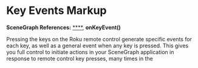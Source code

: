 # Key Events Markup

**SceneGraph References:** [****](https://developer.roku.com/docs/references/api-index/scenegraph/xml-elements/script.md), **onKeyEvent()**

Pressing the keys on the Roku remote control generate specific events for each key, as well as a general event when any key is pressed. This gives you full control to initiate actions in your SceneGraph application in response to remote control key presses, many times in the **<script>** element of a SceneGraph XML component file (see **<script>**). The SceneGraph API includes a special function, **onKeyEvent()**, that can be used in the **<script>** element to control the component defined in the XML file (see [**onKeyEvent()**](https://developer.roku.com/docs/references/api-index/scenegraph/component-functions/onkeyevent.md)).

In this example, we use the **OK** key on the remote control to show and hide a **Label** node.

**Key Events Example**

```
<component name = "KeyEventsExample" extends = "Scene" >
 
  <script type = "text/brightscript" >
 
    <![CDATA[
 
    sub init()
      m.top.backgroundURI = "pkg:/images/rsgde_bg_hd.jpg"
 
      m.label = m.top.findNode("exampleLabel")
 
      examplerect = m.label.boundingRect()
      centerx = (1280 - examplerect.width) / 2
      centery = (720 - examplerect.height) / 2
      m.label.translation = [ centerx, centery ]
 
      m.top.setFocus(true)
    end sub
 
    function onKeyEvent(key as String, press as Boolean) as Boolean
      if press then
        if (key = "OK") then
          if (m.label.visible = true)
            m.label.visible = false
          else
            m.label.visible = true
          endif
 
          return true
        end if
      end if
 
      return false
    end function
 
    ]]>
 
  </script>
 
  <children>
 
    <Label
      id = "exampleLabel"
      width = "600"
      height = "60"
      text = "Press OK to Hide/Show"
      horizAlign = "center"
      vertAlign = "center"
      visible = "true" />
 
  </children>
 
</component>
```

The **Label** node is defined like the example in [**Renderable Node Markup**](https://sdkdocs.roku.com/display/sdkdoc/Renderable+Node+Markup). But we've defined the `visible` field that is normally set to true by default:

```
visible = "true"
```

We're just doing this to absolutely ensure the starting condition of the **Label** node, which is visible, because we'll be setting this field alternating between true and false depending on the user pressing the **OK** remote control key. This is all done in the **onKeyEvent()** function, after declaring the `m.label` object in the **init()** function using the **findNode()** method:

```
function onKeyEvent(key as String, press as Boolean) as Boolean
  if press then
    if (key = "OK") then 
      if (m.label.visible = true)
        m.label.visible = false
      else
        m.label.visible = true
      endif

      return true
    end if
  end if

  return false
end function
```

The logic is simple. If the **OK** key is pressed, and if the `m.label` object is visible based on the setting of the `visible` field, the label is made invisible by setting the field to false. If the `m.label` object `visible` field value is false when the **OK**key is pressed, the field value is set to true, making the label visible.

There's a few important things to note in this event handler function definition. First, the function returns either true or false to the firmware, and by default we want to make sure the return value is false (the remote key press event has not been handled), to avoid any possibility that the firmware will prevent further action of the application, or the user to control the application. So we explicitly set the return value to be false at the bottom of the function, after the key press event has not handled by any of the conditions in the function:

```
return false
```

We only want to return true when we are sure we have handled the *specific* key press event correctly. This all typically takes place in an `if press then` conditional statement block as above, which handles the general key press event. We want to add a conditional block to detect and handle the *specific* key event, handle the event, then return true in that block to prevent any possible further processing of that key event. (Remember from the [**SceneGraph XML Guide**](https://developer.roku.com/docs/references/scenegraph/core-concepts.md) that any remote control key events that are not handled by any node in the SceneGraph are automatically are handled by default at the top of the SceneGraph, or by the firmware, by default.)

The main event handling is done in the conditional code block that detects the **OK** key press. On each **OK** key press, the code checks the visibility state of the **Label** node, and toggles visibility according to the current state:

if (key = "OK") then 
  if (m.label.visible = true)
    m.label.visible = false
  else
    m.label.visible = true
  endif

  return true
end if
```

If you haven't done this already, download and side-load `KeyEventsExample.zip`, and press the **OK** key repeatedly.

![img](https://sdkdocs.roku.com/download/attachments/1606023/keyeventsdoc.jpg?version=2&modificationDate=1472836435396&api=v2)